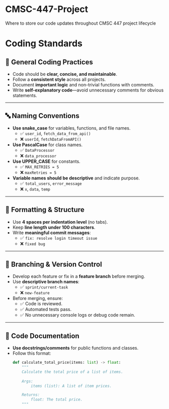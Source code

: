 # CMSC-447-Project
Where to store our code updates throughout CMSC 447 project lifecycle

# Coding Standards

## 📌 General Coding Practices
- Code should be **clear, concise, and maintainable**.
- Follow a **consistent style** across all projects.
- Document **important logic** and non-trivial functions with comments.
- Write **self-explanatory code**—avoid unnecessary comments for obvious statements.

---

## 🔤 Naming Conventions
- **Use snake_case** for variables, functions, and file names.
  - ✅ `user_id`, `fetch_data_from_api()`
  - ❌ `userId`, `fetchDataFromAPI()`
- **Use PascalCase** for class names.
  - ✅ `DataProcessor`
  - ❌ `data_processor`
- **Use UPPER_CASE** for constants.
  - ✅ `MAX_RETRIES = 5`
  - ❌ `maxRetries = 5`
- **Variable names should be descriptive** and indicate purpose.
  - ✅ `total_users`, `error_message`
  - ❌ `x`, `data`, `temp`

---

## 📏 Formatting & Structure
- Use **4 spaces per indentation level** (no tabs).
- Keep **line length under 100 characters**.
- Write **meaningful commit messages**:
  - ✅ `fix: resolve login timeout issue`
  - ❌ `fixed bug`
  
---

## 🌱 Branching & Version Control
- Develop each feature or fix in a **feature branch** before merging.
- Use **descriptive branch names**:
  - ✅ `sprint/current-task`
  - ❌ `new-feature`
- Before merging, ensure:
  - ✅ Code is reviewed.
  - ✅ Automated tests pass.
  - ✅ No unnecessary console logs or debug code remain.

---

## 📜 Code Documentation
- **Use docstrings/comments** for public functions and classes.
- Follow this format:
  ```python
  def calculate_total_price(items: list) -> float:
      """
      Calculate the total price of a list of items.
      
      Args:
          items (list): A list of item prices.

      Returns:
          float: The total price.
      """
